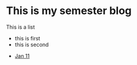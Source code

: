 # This is my semester blog

This is a list

- this is first
- this is second

* [Jan 11](11_classmeeting.html)
